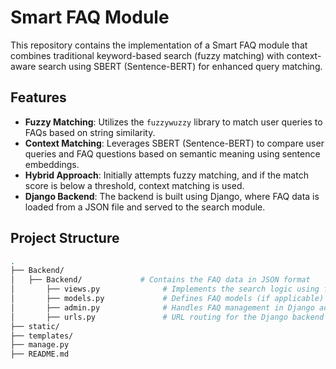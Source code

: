 # Smart FAQ Module

This repository contains the implementation of a Smart FAQ module that combines traditional keyword-based search (fuzzy matching) with context-aware search using SBERT (Sentence-BERT) for enhanced query matching.

## Features

- **Fuzzy Matching**: Utilizes the `fuzzywuzzy` library to match user queries to FAQs based on string similarity.
- **Context Matching**: Leverages SBERT (Sentence-BERT) to compare user queries and FAQ questions based on semantic meaning using sentence embeddings.
- **Hybrid Approach**: Initially attempts fuzzy matching, and if the match score is below a threshold, context matching is used.
- **Django Backend**: The backend is built using Django, where FAQ data is loaded from a JSON file and served to the search module.

## Project Structure

```bash
.
├── Backend/
│   ├── Backend/             # Contains the FAQ data in JSON format
│       ├── views.py              # Implements the search logic using fuzzy matching and SBERT
│       ├── models.py             # Defines FAQ models (if applicable)
│       ├── admin.py              # Handles FAQ management in Django admin
│       ├── urls.py               # URL routing for the Django backend
├── static/
├── templates/
├── manage.py
├── README.md
